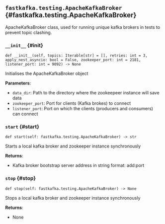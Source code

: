 ## `fastkafka.testing.ApacheKafkaBroker` {#fastkafka.testing.ApacheKafkaBroker}


ApacheKafkaBroker class, used for running unique kafka brokers in tests to prevent topic clashing.

### `__init__` {#init}

`def __init__(self, topics: Iterable[str] = [], retries: int = 3, apply_nest_asyncio: bool = False, zookeeper_port: int = 2181, listener_port: int = 9092) -> None`

Initialises the ApacheKafkaBroker object

**Parameters**:
- `data_dir`: Path to the directory where the zookeepeer instance will save data
- `zookeeper_port`: Port for clients (Kafka brokes) to connect
- `listener_port`: Port on which the clients (producers and consumers) can connect

### `start` {#start}

`def start(self: fastkafka.testing.ApacheKafkaBroker) -> str`

Starts a local kafka broker and zookeeper instance synchronously

**Returns**:
- Kafka broker bootstrap server address in string format: add:port

### `stop` {#stop}

`def stop(self: fastkafka.testing.ApacheKafkaBroker) -> None`

Stops a local kafka broker and zookeeper instance synchronously

**Returns**:
- None

